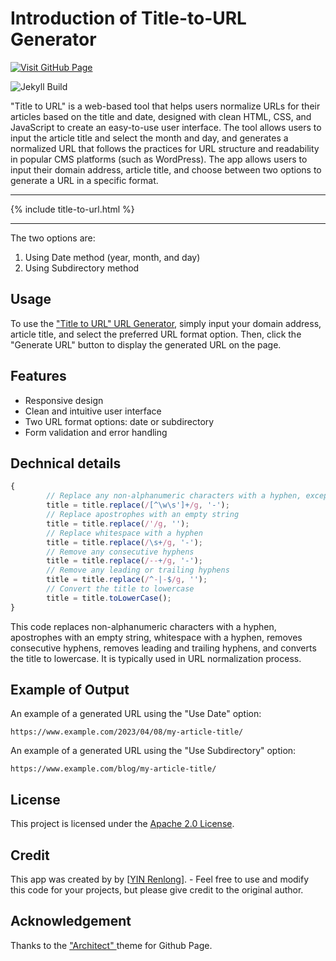 # Introduction of Title-to-URL Generator

[![Visit GitHub Page](https://img.shields.io/badge/Visit-GitHub%20Page-blue?logo=github)](https://yin-renlong.github.io/Title-to-URL/)

![Jekyll Build](https://github.com/YIN-Renlong/Title-to-URL/actions/workflows/jekyll-gh-pages.yml/badge.svg)


"Title to URL" is a web-based tool that helps users normalize URLs for their articles based on the title and date, designed with clean HTML, CSS, and JavaScript to create an easy-to-use user interface. The tool allows users to input the article title and select the month and day, and generates a normalized URL that follows the practices for URL structure and readability in popular CMS platforms (such as WordPress). The app allows users to input their domain address, article title, and choose between two options to generate a URL in a specific format. 

---

{% include title-to-url.html %}

---

The two options are:

1. Using Date method (year, month, and day)
2. Using Subdirectory method


## Usage

To use the ["Title to URL" URL Generator](https://yin-renlong.github.io/Title-to-URL/), simply input your domain address, article title, and select the preferred URL format option. Then, click the "Generate URL" button to display the generated URL on the page.

## Features

- Responsive design
- Clean and intuitive user interface
- Two URL format options: date or subdirectory
- Form validation and error handling

## Dechnical details

```JavaScript
{
        // Replace any non-alphanumeric characters with a hyphen, except for apostrophes
        title = title.replace(/[^\w\s']+/g, '-');
        // Replace apostrophes with an empty string
        title = title.replace(/'/g, '');
        // Replace whitespace with a hyphen
        title = title.replace(/\s+/g, '-');
        // Remove any consecutive hyphens
        title = title.replace(/--+/g, '-');
        // Remove any leading or trailing hyphens
        title = title.replace(/^-|-$/g, '');
        // Convert the title to lowercase
        title = title.toLowerCase();
}
```

This code replaces non-alphanumeric characters with a hyphen, apostrophes with an empty string, whitespace with a hyphen, removes consecutive hyphens, removes leading and trailing hyphens, and converts the title to lowercase. It is typically used in URL normalization process.


## Example of Output

An example of a generated URL using the "Use Date" option:

```
https://www.example.com/2023/04/08/my-article-title/
```

An example of a generated URL using the "Use Subdirectory" option:

```
https://www.example.com/blog/my-article-title/
```

## License

This project is licensed under the [Apache 2.0 License](LICENSE).

## Credit

This app was created by by [[YIN Renlong](https://github.com/YIN-Renlong)]. - Feel free to use and modify this code for your projects, but please give credit to the original author.

## Acknowledgement

Thanks to the ["Architect" ](https://github.com/pages-themes/architect) theme for Github Page.
